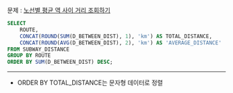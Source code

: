 문제 : [노선별 평균 역 사이 거리 조회하기](https://school.programmers.co.kr/learn/courses/30/lessons/284531)

```sql
SELECT
    ROUTE,
    CONCAT(ROUND(SUM(D_BETWEEN_DIST), 1), 'km') AS TOTAL_DISTANCE,
    CONCAT(ROUND(AVG(D_BETWEEN_DIST), 2), 'km') AS 'AVERAGE_DISTANCE'
FROM SUBWAY_DISTANCE
GROUP BY ROUTE
ORDER BY SUM(D_BETWEEN_DIST) DESC;
```

---
* ORDER BY TOTAL_DISTANCE는 문자형 데이터로 정렬